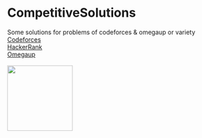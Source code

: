 # CompetitiveSolutions
Some solutions for problems of codeforces &amp; omegaup or variety <br>
<a href="https://github.com/miguets/CompetitiveSolutions/tree/master/Codeforces/training"> Codeforces <br>
<a href="https://github.com/miguets/CompetitiveSolutions/tree/master/HackerRank/training"> HackerRank <br>
<a href="https://github.com/miguets/CompetitiveSolutions/tree/master/omegaup/training"> Omegaup <br>
<br>
<img src="https://github.com/miguets/CompetitiveSolutions/assets/73564090/dc8bc747-59fb-400e-bf9d-5b14a82ae2bd" height="150" width="150">

